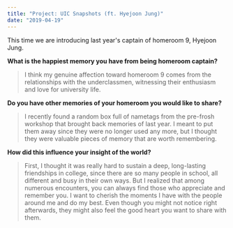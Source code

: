 ```yaml
---
title: "Project: UIC Snapshots (ft. Hyejoon Jung)"
date: "2019-04-19"
---
```


This time we are introducing last year's captain of homeroom 9, Hyejoon Jung.

**What is the happiest memory you have from being homeroom captain?**

> I think my genuine affection toward homeroom 9 comes from the relationships with the underclassmen, witnessing their enthusiasm and love for university life.  

**Do you have other memories of your homeroom you would like to share?**

> I recently found a random box full of nametags from the pre-frosh workshop that brought back memories of last year. I meant to put them away since they were no longer used any more, but I thought they were valuable pieces of memory that are worth remembering.  

**How did this influence your insight of the world?**

> First, I thought it was really hard to sustain a deep, long-lasting friendships in college, since there are so many people in school, all different and busy in their own ways. But I realized that among numerous encounters, you can always find those who appreciate and remember you. I want to cherish the moments I have with the people around me and do my best. Even though you might not notice right afterwards, they might also feel the good heart you want to share with them.
